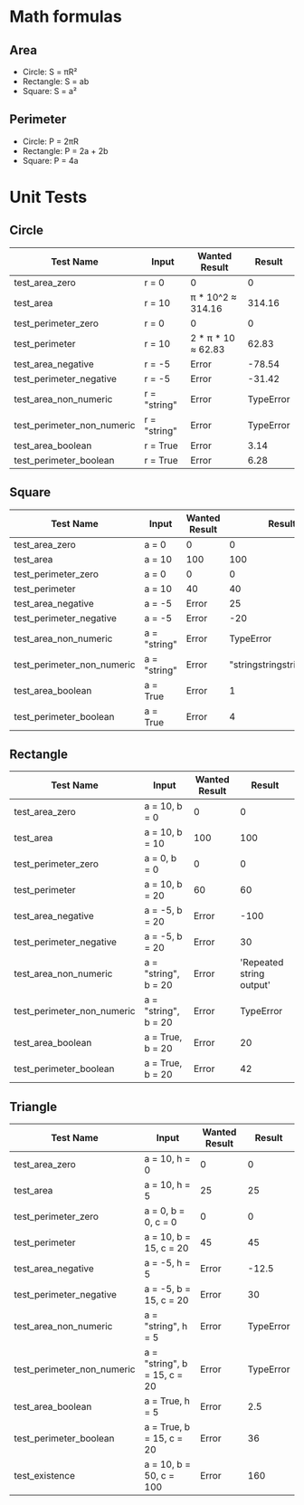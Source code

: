 # Math formulas
## Area
- Circle: S = πR²
- Rectangle: S = ab
- Square: S = a²

## Perimeter
- Circle: P = 2πR
- Rectangle: P = 2a + 2b
- Square: P = 4a

# Unit Tests
## Circle
| Test Name                 | Input        | Wanted Result        | Result            |
|---------------------------|--------------|----------------------|-------------------|
| test_area_zero            | r = 0        | 0                    | 0                 |
| test_area                 | r = 10       | π * 10^2 ≈ 314.16    | 314.16            |
| test_perimeter_zero       | r = 0        | 0                    | 0                 |
| test_perimeter            | r = 10       | 2 * π * 10 ≈ 62.83   | 62.83             |
| test_area_negative        | r = -5       | Error                | -78.54            |
| test_perimeter_negative   | r = -5       | Error                | -31.42            |
| test_area_non_numeric     | r = "string" | Error                | TypeError         |
| test_perimeter_non_numeric| r = "string" | Error                | TypeError         |
| test_area_boolean         | r = True     | Error                | 3.14              |
| test_perimeter_boolean    | r = True     | Error                | 6.28              |


## Square
| Test Name                 | Input        | Wanted Result | Result  |
|---------------------------|--------------|---------------|---------|
| test_area_zero            | a = 0        | 0             | 0       |
| test_area                 | a = 10       | 100           | 100     |
| test_perimeter_zero       | a = 0        | 0             | 0       |
| test_perimeter            | a = 10       | 40            | 40      |
| test_area_negative        | a = -5       | Error         | 25      |
| test_perimeter_negative   | a = -5       | Error         | -20     |
| test_area_non_numeric     | a = "string" | Error         | TypeError |
| test_perimeter_non_numeric| a = "string" | Error         | "stringstringstringstring" |
| test_area_boolean         | a = True     | Error         | 1       |
| test_perimeter_boolean    | a = True     | Error         | 4       |



## Rectangle
| Test Name                   | Input            | Wanted Result | Result      |
|-----------------------------|------------------|---------------|-------------|
| test_area_zero              | a = 10, b = 0    | 0             | 0           |
| test_area                   | a = 10, b = 10   | 100           | 100         |
| test_perimeter_zero         | a = 0, b = 0     | 0             | 0           |
| test_perimeter              | a = 10, b = 20   | 60            | 60          |
| test_area_negative          | a = -5, b = 20   | Error         | -100        |
| test_perimeter_negative     | a = -5, b = 20   | Error         | 30          |
| test_area_non_numeric       | a = "string", b = 20 | Error      | 'Repeated string output' |
| test_perimeter_non_numeric  | a = "string", b = 20 | Error      | TypeError   |
| test_area_boolean           | a = True, b = 20 | Error         | 20          |
| test_perimeter_boolean      | a = True, b = 20 | Error         | 42          |



## Triangle
| Test Name                   | Input                 | Wanted Result | Result      |
|-----------------------------|-----------------------|---------------|-------------|
| test_area_zero              | a = 10, h = 0         | 0             | 0           |
| test_area                   | a = 10, h = 5         | 25            | 25          |
| test_perimeter_zero         | a = 0, b = 0, c = 0   | 0             | 0           |
| test_perimeter              | a = 10, b = 15, c = 20| 45            | 45          |
| test_area_negative          | a = -5, h = 5         | Error         | -12.5       |
| test_perimeter_negative     | a = -5, b = 15, c = 20| Error         | 30          |
| test_area_non_numeric       | a = "string", h = 5   | Error         | TypeError   |
| test_perimeter_non_numeric  | a = "string", b = 15, c = 20 | Error   | TypeError   |
| test_area_boolean           | a = True, h = 5       | Error         | 2.5         |
| test_perimeter_boolean      | a = True, b = 15, c = 20 | Error       | 36          |
| test_existence              | a = 10, b = 50, c = 100 | Error       | 160          |

